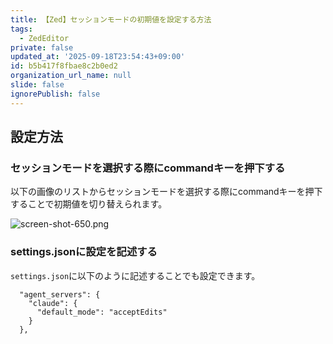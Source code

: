```yaml
---
title: 【Zed】セッションモードの初期値を設定する方法
tags:
  - ZedEditor
private: false
updated_at: '2025-09-18T23:54:43+09:00'
id: b5b417f8fbae8c2b0ed2
organization_url_name: null
slide: false
ignorePublish: false
---
```

## 設定方法

### セッションモードを選択する際にcommandキーを押下する

以下の画像のリストからセッションモードを選択する際にcommandキーを押下することで初期値を切り替えられます。

![screen-shot-650.png](https://qiita-image-store.s3.ap-northeast-1.amazonaws.com/0/2342443/a2b9c5d6-47eb-482f-8f06-7cc6723a167c.png)

### settings.jsonに設定を記述する

`settings.json`に以下のように記述することでも設定できます。

```jsonc
  "agent_servers": {
    "claude": {
      "default_mode": "acceptEdits"
    }
  },
```
